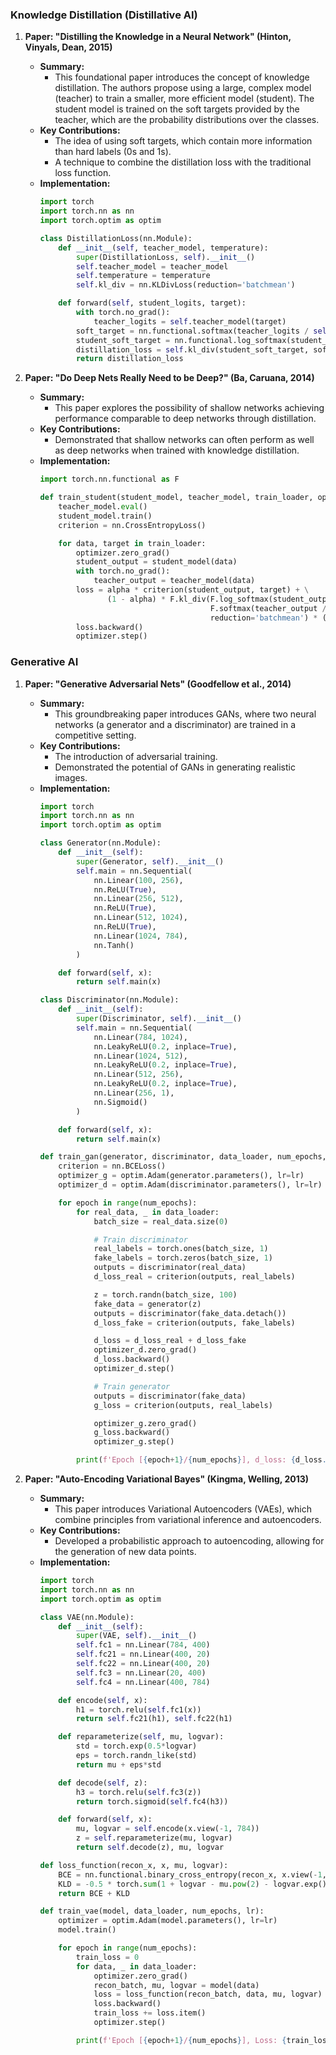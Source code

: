 ### Knowledge Distillation (Distillative AI)

1. **Paper: "Distilling the Knowledge in a Neural Network" (Hinton, Vinyals, Dean, 2015)**
   - **Summary:**
     - This foundational paper introduces the concept of knowledge distillation. The authors propose using a large, complex model (teacher) to train a smaller, more efficient model (student). The student model is trained on the soft targets provided by the teacher, which are the probability distributions over the classes.
   - **Key Contributions:**
     - The idea of using soft targets, which contain more information than hard labels (0s and 1s).
     - A technique to combine the distillation loss with the traditional loss function.
   - **Implementation:**
     ```python
     import torch
     import torch.nn as nn
     import torch.optim as optim

     class DistillationLoss(nn.Module):
         def __init__(self, teacher_model, temperature):
             super(DistillationLoss, self).__init__()
             self.teacher_model = teacher_model
             self.temperature = temperature
             self.kl_div = nn.KLDivLoss(reduction='batchmean')

         def forward(self, student_logits, target):
             with torch.no_grad():
                 teacher_logits = self.teacher_model(target)
             soft_target = nn.functional.softmax(teacher_logits / self.temperature, dim=1)
             student_soft_target = nn.functional.log_softmax(student_logits / self.temperature, dim=1)
             distillation_loss = self.kl_div(student_soft_target, soft_target) * (self.temperature ** 2)
             return distillation_loss
     ```

2. **Paper: "Do Deep Nets Really Need to be Deep?" (Ba, Caruana, 2014)**
   - **Summary:**
     - This paper explores the possibility of shallow networks achieving performance comparable to deep networks through distillation.
   - **Key Contributions:**
     - Demonstrated that shallow networks can often perform as well as deep networks when trained with knowledge distillation.
   - **Implementation:**
     ```python
     import torch.nn.functional as F

     def train_student(student_model, teacher_model, train_loader, optimizer, temperature, alpha):
         teacher_model.eval()
         student_model.train()
         criterion = nn.CrossEntropyLoss()

         for data, target in train_loader:
             optimizer.zero_grad()
             student_output = student_model(data)
             with torch.no_grad():
                 teacher_output = teacher_model(data)
             loss = alpha * criterion(student_output, target) + \
                    (1 - alpha) * F.kl_div(F.log_softmax(student_output / temperature, dim=1),
                                           F.softmax(teacher_output / temperature, dim=1),
                                           reduction='batchmean') * (temperature ** 2)
             loss.backward()
             optimizer.step()
     ```

### Generative AI

1. **Paper: "Generative Adversarial Nets" (Goodfellow et al., 2014)**
   - **Summary:**
     - This groundbreaking paper introduces GANs, where two neural networks (a generator and a discriminator) are trained in a competitive setting.
   - **Key Contributions:**
     - The introduction of adversarial training.
     - Demonstrated the potential of GANs in generating realistic images.
   - **Implementation:**
     ```python
     import torch
     import torch.nn as nn
     import torch.optim as optim

     class Generator(nn.Module):
         def __init__(self):
             super(Generator, self).__init__()
             self.main = nn.Sequential(
                 nn.Linear(100, 256),
                 nn.ReLU(True),
                 nn.Linear(256, 512),
                 nn.ReLU(True),
                 nn.Linear(512, 1024),
                 nn.ReLU(True),
                 nn.Linear(1024, 784),
                 nn.Tanh()
             )

         def forward(self, x):
             return self.main(x)

     class Discriminator(nn.Module):
         def __init__(self):
             super(Discriminator, self).__init__()
             self.main = nn.Sequential(
                 nn.Linear(784, 1024),
                 nn.LeakyReLU(0.2, inplace=True),
                 nn.Linear(1024, 512),
                 nn.LeakyReLU(0.2, inplace=True),
                 nn.Linear(512, 256),
                 nn.LeakyReLU(0.2, inplace=True),
                 nn.Linear(256, 1),
                 nn.Sigmoid()
             )

         def forward(self, x):
             return self.main(x)

     def train_gan(generator, discriminator, data_loader, num_epochs, lr):
         criterion = nn.BCELoss()
         optimizer_g = optim.Adam(generator.parameters(), lr=lr)
         optimizer_d = optim.Adam(discriminator.parameters(), lr=lr)

         for epoch in range(num_epochs):
             for real_data, _ in data_loader:
                 batch_size = real_data.size(0)

                 # Train discriminator
                 real_labels = torch.ones(batch_size, 1)
                 fake_labels = torch.zeros(batch_size, 1)
                 outputs = discriminator(real_data)
                 d_loss_real = criterion(outputs, real_labels)

                 z = torch.randn(batch_size, 100)
                 fake_data = generator(z)
                 outputs = discriminator(fake_data.detach())
                 d_loss_fake = criterion(outputs, fake_labels)

                 d_loss = d_loss_real + d_loss_fake
                 optimizer_d.zero_grad()
                 d_loss.backward()
                 optimizer_d.step()

                 # Train generator
                 outputs = discriminator(fake_data)
                 g_loss = criterion(outputs, real_labels)

                 optimizer_g.zero_grad()
                 g_loss.backward()
                 optimizer_g.step()

             print(f'Epoch [{epoch+1}/{num_epochs}], d_loss: {d_loss.item()}, g_loss: {g_loss.item()}')
     ```

2. **Paper: "Auto-Encoding Variational Bayes" (Kingma, Welling, 2013)**
   - **Summary:**
     - This paper introduces Variational Autoencoders (VAEs), which combine principles from variational inference and autoencoders.
   - **Key Contributions:**
     - Developed a probabilistic approach to autoencoding, allowing for the generation of new data points.
   - **Implementation:**
     ```python
     import torch
     import torch.nn as nn
     import torch.optim as optim

     class VAE(nn.Module):
         def __init__(self):
             super(VAE, self).__init__()
             self.fc1 = nn.Linear(784, 400)
             self.fc21 = nn.Linear(400, 20)
             self.fc22 = nn.Linear(400, 20)
             self.fc3 = nn.Linear(20, 400)
             self.fc4 = nn.Linear(400, 784)

         def encode(self, x):
             h1 = torch.relu(self.fc1(x))
             return self.fc21(h1), self.fc22(h1)

         def reparameterize(self, mu, logvar):
             std = torch.exp(0.5*logvar)
             eps = torch.randn_like(std)
             return mu + eps*std

         def decode(self, z):
             h3 = torch.relu(self.fc3(z))
             return torch.sigmoid(self.fc4(h3))

         def forward(self, x):
             mu, logvar = self.encode(x.view(-1, 784))
             z = self.reparameterize(mu, logvar)
             return self.decode(z), mu, logvar

     def loss_function(recon_x, x, mu, logvar):
         BCE = nn.functional.binary_cross_entropy(recon_x, x.view(-1, 784), reduction='sum')
         KLD = -0.5 * torch.sum(1 + logvar - mu.pow(2) - logvar.exp())
         return BCE + KLD

     def train_vae(model, data_loader, num_epochs, lr):
         optimizer = optim.Adam(model.parameters(), lr=lr)
         model.train()

         for epoch in range(num_epochs):
             train_loss = 0
             for data, _ in data_loader:
                 optimizer.zero_grad()
                 recon_batch, mu, logvar = model(data)
                 loss = loss_function(recon_batch, data, mu, logvar)
                 loss.backward()
                 train_loss += loss.item()
                 optimizer.step()

             print(f'Epoch [{epoch+1}/{num_epochs}], Loss: {train_loss/len(data_loader.dataset)}')
     ```

